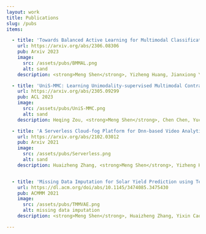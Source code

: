 ```yaml
---
layout: work
title: Publications
slug: /pubs
items:

  - title: 'Towards Balanced Active Learning for Multimodal Classification'
    url: https://arxiv.org/abs/2306.08306
    pub: Arxiv 2023
    image:
      src: /assets/pubs/BMMAL.png
      alt: sand
    description: <strong>Meng Shen</strong>, Yizheng Huang, Jianxiong Yin, Heqing Zou, Deepu Rajan, and Simon See

  - title: 'UniS-MMC: Learning Unimodality-supervised Multimodal Contrastive Representations'
    url: https://arxiv.org/abs/2305.09299
    pub: ACL 2023
    image:
      src: /assets/pubs/UniS-MMC.png
      alt: sand
    description: Heqing Zou, <strong>Meng Shen</strong>, Chen Chen, Yuchen Hu, Deepu Rajan, Eng Siong Chng

  - title: 'A Serverless Cloud-fog Platform for Dnn-based Video Analytics with Incremental Learning'
    url: https://arxiv.org/abs/2102.03012
    pub: Arxiv 2021
    image:
      src: /assets/pubs/Serverless.png
      alt: sand
    description: Huaizheng Zhang, <strong>Meng Shen</strong>, Yizheng Huang, Yonggang Wen, Yong Luo, Guanyu Gao, Kyle Guan


  - title: 'Missing Data Imputation for Solar Yield Prediction using Temporal Multi-Modal Variational Auto-Encoder'
    url: https://dl.acm.org/doi/abs/10.1145/3474085.3475430
    pub: ACMMM 2021
    image:
      src: /assets/pubs/TMMVAE.png
      alt: missing data imputation
    description: <strong>Meng Shen</strong>, Huaizheng Zhang, Yixin Cao, Fan Yang, and Yonggang Wen

---
```


<!-- <br />
<br /> -->